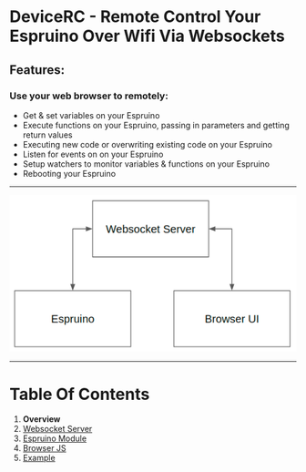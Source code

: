 # DeviceRC - Remote Control Your Espruino Over Wifi Via Websockets

## Features:

### Use your web browser to remotely:
 - Get & set variables on your Espruino
 - Execute functions on your Espruino, passing in parameters and getting return values
 - Executing new code or overwriting existing code on your Espruino
 - Listen for events on on your Espruino
 - Setup watchers to monitor variables & functions on your Espruino
 - Rebooting your Espruino

----------------------------------------------

![](drcflow.png)

----------------------------------------------

# Table Of Contents
 1. **Overview**
 2. [Websocket Server](https://github.com/protoroboticsgit/espruino/tree/master/readme_server.md)
 3. [Espruino Module](https://github.com/protoroboticsgit/espruino/tree/master/readme_espruino.md)
 4. [Browser JS](https://github.com/protoroboticsgit/espruino/blob/master/devicerc/readme_browser.md)
 5. [Example](https://github.com/protoroboticsgit/espruino/tree/master/devicerc/example)


